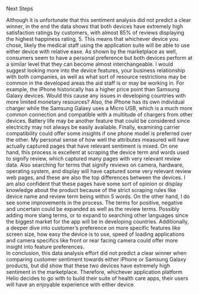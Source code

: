 Next Steps 

Although it is unfortunate that this sentiment analysis did not predict a clear winner, in the end the data shows that both devices have extremely high satisfaction ratings by customers, with almost 85% of reviews displaying the highest happiness rating, 5. This means that whichever device you chose, likely the medical staff using the application suite will be able to use either device with relative ease. As shown by the marketplace as well, consumers seem to have a personal preference but both devices perform at a similar level that they can become almost interchangeable. 
I would suggest looking more into the device features, your business relationship with both companies, as well as what sort of resource restrictions may be common in the developed areas the aid staff is or may be working in. For example, the iPhone historically has a higher price point than Samsung Galaxy devices. Would this cause any issues in developing countries with more limited monetary resources? Also, the iPhone has its own individual charger while the Samsung Galaxy uses a Micro USB, which is a much more common connection and compatible with a multitude of chargers from other devices. Battery life may be another feature that could be considered since electricity may not always be easily available. Finally, examining carrier compatibility could offer some insights if one phone model is preferred over the other. 
My personal sense of how well the attributes measured will have actually captured pages that have relevant sentiment is mixed. On one hand, this process is excellent at scraping the device term and words used to signify review, which captured many pages with very relevant review data. Also searching for terms that signify reviews on camera, hardware, operating system, and display will have captured some very relevant review web pages, and these are also the top differences between the devices. I am also confident that these pages have some sort of opinion or display knowledge about the product because of the strict scraping rules like device name and review term being within 5 words.
On the other hand, I do see some improvements in the process. The terms for positive, negative and uncertain could be expanded as well as the review terms. Possibly adding more slang terms, or to expand to searching other languages since the biggest market for the app will be in developing countries. Additionally, a deeper dive into customer’s preference on more specific features like screen size, how easy the device is to use, speed of loading applications and camera specifics like front or rear facing camera could offer more insight into feature preferences.  
In conclusion, this data analysis effort did not predict a clear winner when comparing customer sentiment towards either iPhone or Samsung Galaxy products, but did show that these two devices have extremely high sentiment in the marketplace. Therefore, whichever application platform Helio decides to go with to build their suite of health care apps, their users will have an enjoyable experience with either device. 

